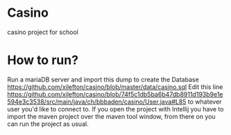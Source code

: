 # Casino
casino project for school

# How to run?
Run a mariaDB server and import this dump to create the Database https://github.com/xilefton/casino/blob/master/data/casino.sql
Edit this line https://github.com/xilefton/casino/blob/74f5c1db5ba6b47db8911d193b9e1e594e3c3538/src/main/java/ch/bbbaden/casino/User.java#L85
to whatever user you'd like to connect to.
If you open the project with Intellij you have to import the maven project over the maven tool window, from there on you can run the project as usual.
